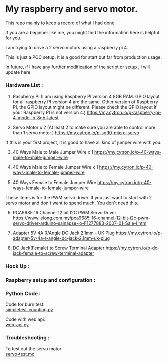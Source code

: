 # My raspberry and servo motor.

This repo mainly to keep a record of what I had done. 

If you are a beginner like me, you might find the information here is helpful for you.

I am trying to drive a 2 servo motors using a raspberry pi 4.

This is just a POC setup. It is a good for start but far from production usage.

In future, if I have any further modification of the script or setup , I will update here.

### Hardware List :

1. Raspberry PI (I am using Raspberry PI version 4 8GB RAM. GPIO layout for all raspberry PI version 4 are the same. Other version of Raspberry PI, the GPIO layout might be different. Please check the GPIO layout if your Raspberry PI is not version 4.)
https://my.cytron.io/p-raspberry-pi-4-model-b-8gb-latest

2. Servo Motor x 2 (At least 2 to make sure you are able to control more than 1 servo motor.)
https://my.cytron.io/p-sg90-micro-servo

If this is your first project, it is good to have all kind of jumper wire with you.

3. 40 Ways Male to Male Jumper Wire x 1
https://my.cytron.io/p-40-ways-male-to-male-jumper-wire

4. 40 Ways Male to Female Jumper Wire x 1
https://my.cytron.io/p-40-ways-male-to-female-jumper-wire

5. 40 Ways Female to Female Jumper Wire
https://my.cytron.io/p-40-ways-female-to-female-jumper-wire

These items is for the PWM servo driver. If you just want to start with 2 servo motor and don't want to spend much. You don't need this.

6. PCA9685 16 Channel 12 bit I2C PWM Servo Driver 
https://www.lelong.com.my/pca9685-16-channel-12-bit-i2c-pwm-servo-driver-arduino-sainapse-io-F1277883-2007-01-Sale-I.htm

7. Adapter 5V 4A R/Angle DC Jack 2.1mm - UK Plug
https://my.cytron.io/p-adapter-5v-4a-r-angle-dc-jack-2.1mm-uk-plug

8. DC Jack(Female) to Screw Terminal Adapter
https://my.cytron.io/p-dc-jack-female-to-screw-terminal-adapter

### Hock Up :

### Raspberry setup and configuration :

### Python Code :

Code for burn test: \
[simpletest-counting.py](simpletest-counting.py)

Code with web api:\
[web-api.py](web-api.py)

### Troubleshooting :

To test out the servo motor: \
[servo-test.md](servo-test.md)
